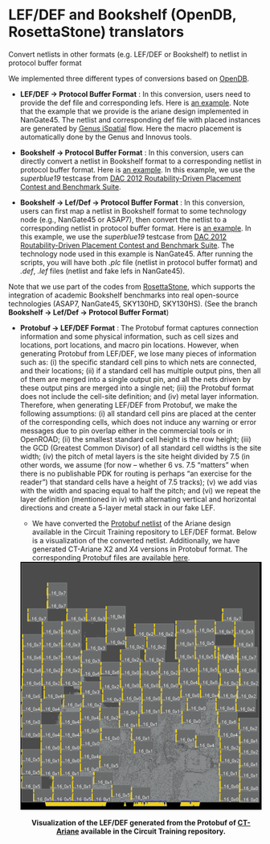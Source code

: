 # LEF/DEF and Bookshelf (OpenDB, RosettaStone) translators

Convert netlists in other formats (e.g. LEF/DEF or Bookshelf) to netlist in protocol buffer format

We implemented three different types of conversions based on [OpenDB](https://github.com/The-OpenROAD-Project/OpenROAD/tree/master/src/odb).

* **LEF/DEF -> Protocol Buffer Format** :  In this conversion, users need to provide the def file and corresponding lefs. Here is [an example](https://github.com/TILOS-AI-Institute/MacroPlacement/blob/main/CodeElements/FormatTranslators/test/LefDef2ProtocolBufferFormat/test2.py). Note that the example that we provide is the ariane design implemented in NanGate45.  The netlist and corresponding def file with placed instances are generated by [Genus iSpatial](https://github.com/TILOS-AI-Institute/MacroPlacement/tree/main/Flows/NanGate45/ariane133) flow. Here the macro placement is automatically done by the Genus and Innovus tools.

*  **Bookshelf -> Protocol Buffer Format** : In this conversion, users can directly convert a netlist in Bookshelf format to a corresponding netlist in protocol buffer format. Here is [an example](https://github.com/TILOS-AI-Institute/MacroPlacement/blob/main/CodeElements/FormatTranslators/test/Bookshelf2ProtocolBufferFormat/test1.py).
In this example, we use the *superblue19* testcase from [DAC 2012 Routability-Driven Placement Contest and Benchmark Suite](http://archive.sigda.org/dac2012/contest/dac2012_contest_benchmarks.html#head-designs).


*  **Bookshelf -> Lef/Def -> Protocol Buffer Format** :  In this conversion, users can first map a netlist in Bookshelf format to some technology node (e.g., NanGate45 or ASAP7), then convert the netlist to a corresponding netlist in protocol buffer format. Here is [an example](https://github.com/TILOS-AI-Institute/MacroPlacement/blob/main/CodeElements/FormatTranslators/test/Bookshelf2ProtocolBufferFormat/test3.py). In this example, we use the *superblue19* testcase from [DAC 2012 Routability-Driven Placement Contest and Benchmark Suite](http://archive.sigda.org/dac2012/contest/dac2012_contest_benchmarks.html#head-designs). The technology node used in this example is NanGate45.  After running the scripts, you will have both *.plc* file (netlist in protocol buffer format) and *.def*, *.lef* files (netlist and fake lefs in NanGate45).


Note that we use part of the codes from [RosettaStone](https://github.com/ABKGroup/RosettaStone), which supports the integration of academic Bookshelf benchmarks into real open-source technologies (ASAP7, NanGate45, SKY130HD, SKY130HS). (See the branch **Bookshelf -> Lef/Def -> Protocol Buffer Format**)

- **Protobuf -> LEF/DEF Format** : The Protobuf format captures connection
 information and some physical information, such as cell sizes and locations,
 port locations, and macro pin locations. However, when generating Protobuf from
 LEF/DEF, we lose many pieces of information such as: (i) the specific standard
 cell pins to which nets are connected, and their locations; (ii) if a standard
 cell has multiple output pins, then all of them are merged into a single output
 pin, and all the nets driven by these output pins are merged into a single net;
 (iii) the Protobuf format does not include the cell-site definition; and
 (iv) metal layer information. Therefore, when generating LEF/DEF from Protobuf,
 we make the following assumptions: (i) all standard cell pins are placed at the
 center of the corresponding cells, which does not induce any warning or error
 messages due to pin overlap either in the commercial tools or in OpenROAD;
 (ii) the smallest standard cell height is the row height;
 (iii) the GCD (Greatest Common Divisor) of all standard cell widths is the site
 width; (iv) the pitch of metal layers is the site height divided by 7.5 (in
 other words, we assume (for now – whether 6 vs. 7.5 “matters” when there is no
 publishable PDK for routing is perhaps “an exercise for the reader”) that
 standard cells have a height of 7.5 tracks); (v) we add vias with the width and
 spacing equal to half the pitch; and (vi) we repeat the layer definition
 (mentioned in iv) with alternating vertical and horizontal directions and
 create a 5-layer metal stack in our fake LEF.
  - We have converted the
  [Protobuf netlist](https://storage.googleapis.com/rl-infra-public/circuit-training/netlist/ariane.circuit_graph.pb.txt.gz)
  of the Ariane design available in the Circuit Training repository to LEF/DEF
  format. Below is a visualization of the converted netlist. Additionally, we
  have generated CT-Ariane X2 and X4 versions in Protobuf format. The
  corresponding Protobuf files are available [here](./test/CTAriane).

  <div style="text-align: center;">
    <img src="./test/CTAriane/CTAriane_LEFDEF_View.png" alt="CTAriane_LEFDEF_View" />
    <p><strong>Visualization of the LEF/DEF generated from the Protobuf of
    <a href="https://storage.googleapis.com/rl-infra-public/circuit-training/netlist/ariane.circuit_graph.pb.txt.gz">CT-Ariane</a>
    available in the Circuit Training repository.</strong></p>
  </div>

